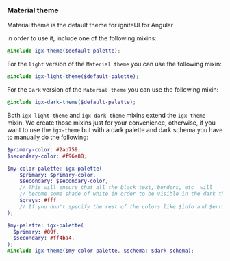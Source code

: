 ### Material theme
Material theme is the default theme for igniteUI for Angular

in order to use it, include one of the following mixins:
```scss
@include igx-theme($default-palette);
```

For the `light` version of the `Material theme` you can use the following mixin: 
```scss
@include igx-light-theme($default-palette);
```

For the `Dark` version of the `Material theme` you can use the following mixin: 
```scss
@include igx-dark-theme($default-palette);
```

Both `igx-light-theme` and `igx-dark-theme` mixins extend the `igx-theme` mixin.
We create those mixins just for your convenience, otherwise, if you want to use the `igx-theme` but with a dark palette and dark schema you have to manually do the following:

```scss
$primary-color: #2ab759;
$secondary-color: #f96a88;

$my-color-palette: igx-palette(
    $primary: $primary-color,
    $secondary: $secondary-color,
    // This will ensure that all the black text, borders, etc  will 
    // become some shade of white in order to be visible in the dark theme
    $grays: #fff 
    // If you don't specify the rest of the colors like $info and $error they will use their default values from the $default-palette 
);

$my-palette: igx-palette(
  $primary: #09f,
  $secondary: #ff4ba4,
);
@include igx-theme($my-color-palette, $schema: $dark-schema);
```
